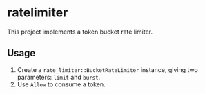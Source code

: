 # ratelimiter

This project implements a token bucket rate limiter.

## Usage
1. Create a `rate_limiter::BucketRateLimiter` instance, giving two parameters: `limit` and `burst`.
2. Use `Allow` to consume a token.
